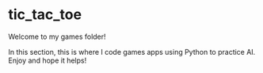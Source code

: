 # tic_tac_toe

Welcome to my games folder!

In this section, this is where I code games apps using Python to practice AI. Enjoy and hope it helps!